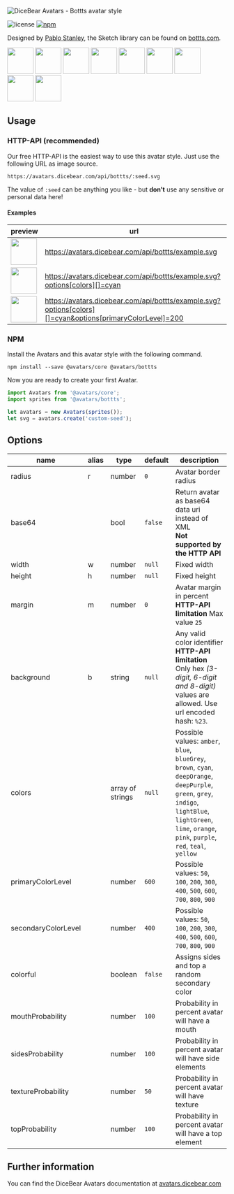 ![DiceBear Avatars - Bottts avatar style](https://raw.githubusercontent.com/DiceBear/avatars/master/packages/@avatars/bottts/banner.svg?sanitize=true)

![license](https://img.shields.io/npm/l/@avatars/bottts.svg?style=flat-square)
[![npm](https://img.shields.io/npm/v/@avatars/bottts.svg?style=flat-square)](https://www.npmjs.com/package/@avatars/bottts)

Designed by [Pablo Stanley](https://twitter.com/pablostanley), the Sketch library can be found on
[bottts.com](https://bottts.com/).

<p>
    <img src="https://avatars.dicebear.com/api/bottts/1.svg" width="60" />
    <img src="https://avatars.dicebear.com/api/bottts/2.svg" width="60" />
    <img src="https://avatars.dicebear.com/api/bottts/3.svg" width="60" />
    <img src="https://avatars.dicebear.com/api/bottts/4.svg" width="60" />
    <img src="https://avatars.dicebear.com/api/bottts/5.svg" width="60" />
    <img src="https://avatars.dicebear.com/api/bottts/6.svg" width="60" />
    <img src="https://avatars.dicebear.com/api/bottts/7.svg" width="60" />
    <img src="https://avatars.dicebear.com/api/bottts/8.svg" width="60" />
    <img src="https://avatars.dicebear.com/api/bottts/9.svg" width="60" />
</p>

## Usage

### HTTP-API (recommended)

Our free HTTP-API is the easiest way to use this avatar style. Just use the following URL as image source.

    https://avatars.dicebear.com/api/bottts/:seed.svg

The value of `:seed` can be anything you like - but **don't** use any sensitive or personal data here!

#### Examples

| preview                                                                                                                            | url                                                                                                       |
| ---------------------------------------------------------------------------------------------------------------------------------- | --------------------------------------------------------------------------------------------------------- |
| <img src="https://avatars.dicebear.com/api/bottts/example.svg" width="60" />                                                       | https://avatars.dicebear.com/api/bottts/example.svg                                                       |
| <img src="https://avatars.dicebear.com/api/bottts/example.svg?options[colors][]=cyan" width="60" />                                | https://avatars.dicebear.com/api/bottts/example.svg?options[colors][]=cyan                                |
| <img src="https://avatars.dicebear.com/api/bottts/example.svg?options[colors][]=cyan&options[primaryColorLevel]=200" width="60" /> | https://avatars.dicebear.com/api/bottts/example.svg?options[colors][]=cyan&options[primaryColorLevel]=200 |

### NPM

Install the Avatars and this avatar style with the following command.

    npm install --save @avatars/core @avatars/bottts

Now you are ready to create your first Avatar.

```js
import Avatars from '@avatars/core';
import sprites from '@avatars/bottts';

let avatars = new Avatars(sprites());
let svg = avatars.create('custom-seed');
```

## Options

| name                | alias | type             | default | description                                                                                                                                                                                                  |
| ------------------- | ----- | ---------------- | ------- | ------------------------------------------------------------------------------------------------------------------------------------------------------------------------------------------------------------ |
| radius              | r     | number           | `0`     | Avatar border radius                                                                                                                                                                                         |
| base64              |       | bool             | `false` | Return avatar as base64 data uri instead of XML <br> **Not supported by the HTTP API**                                                                                                                       |
| width               | w     | number           | `null`  | Fixed width                                                                                                                                                                                                  |
| height              | h     | number           | `null`  | Fixed height                                                                                                                                                                                                 |
| margin              | m     | number           | `0`     | Avatar margin in percent<br> **HTTP-API limitation** Max value `25`                                                                                                                                          |
| background          | b     | string           | `null`  | Any valid color identifier<br> **HTTP-API limitation** Only hex _(3-digit, 6-digit and 8-digit)_ values are allowed. Use url encoded hash: `%23`.                                                            |
| colors              |       | array of strings | `null`  | Possible values: `amber`, `blue`, `blueGrey`, `brown`, `cyan`, `deepOrange`, `deepPurple`, `green`, `grey`, `indigo`, `lightBlue`, `lightGreen`, `lime`, `orange`, `pink`, `purple`, `red`, `teal`, `yellow` |
| primaryColorLevel   |       | number           | `600`   | Possible values: `50`, `100`, `200`, `300`, `400`, `500`, `600`, `700`, `800`, `900`                                                                                                                         |
| secondaryColorLevel |       | number           | `400`   | Possible values: `50`, `100`, `200`, `300`, `400`, `500`, `600`, `700`, `800`, `900`                                                                                                                         |
| colorful            |       | boolean          | `false` | Assigns sides and top a random secondary color                                                                                                                                                               |
| mouthProbability    |       | number           | `100`   | Probability in percent avatar will have a mouth                                                                                                                                                              |
| sidesProbability    |       | number           | `100`   | Probability in percent avatar will have side elements                                                                                                                                                        |
| textureProbability  |       | number           | `50`    | Probability in percent avatar will have texture                                                                                                                                                              |
| topProbability      |       | number           | `100`   | Probability in percent avatar will have a top element                                                                                                                                                        |

## Further information

You can find the DiceBear Avatars documentation at [avatars.dicebear.com](https://avatars.dicebear.com)
